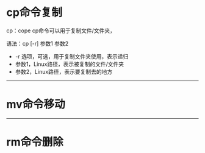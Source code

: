 
# cp命令复制

cp：cope
cp命令可以用于复制文件/文件夹，

语法：cp [-r] 参数1 参数2
- -r 选项，可选，用于复制文件夹使用，表示递归
- 参数1，Linux路径，表示被复制的文件/文件夹
- 参数2，Linux路径，表示要复制去的地方

---

# mv命令移动



---

# rm命令删除